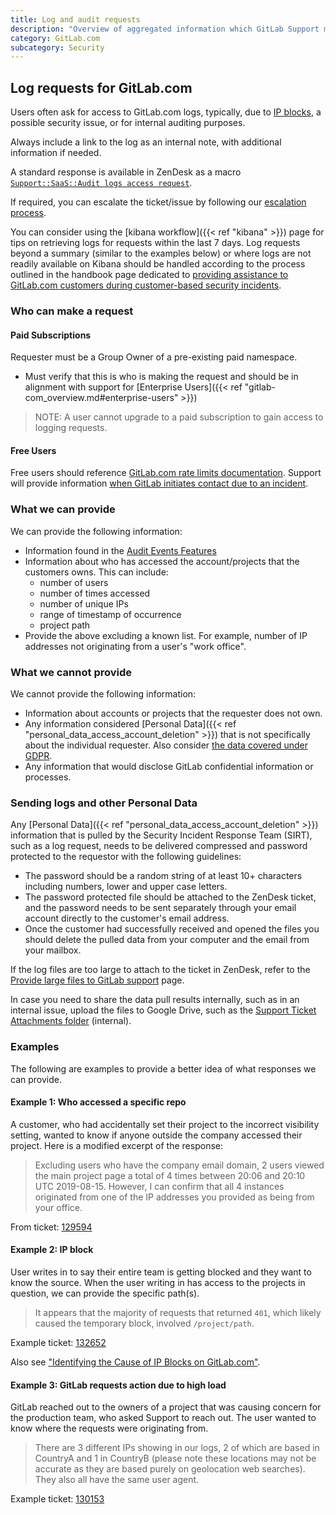```yaml
---
title: Log and audit requests
description: "Overview of aggregated information which GitLab Support may provide to customers, from the gitlab.com logs. Details beyond a summary require a Security request."
category: GitLab.com
subcategory: Security
---
```


## Log requests for GitLab.com

Users often ask for access to GitLab.com logs, typically, due to [IP blocks](/handbook/support/workflows/ip-blocks), a possible security issue, or for internal auditing purposes.

Always include a link to the log as an internal note, with additional information if needed.

A standard response is available in ZenDesk as a macro [`Support::SaaS::Audit logs access request`](https://gitlab.com/search?utf8=%E2%9C%93&group_id=2573624&project_id=17008590&scope=&search_code=true&snippets=false&repository_ref=master&nav_source=navbar&search=id%3A+360018514099).

If required, you can escalate the ticket/issue by following our [escalation process](/handbook/support/internal-support/support-ticket-attention-requests).

You can consider using the [kibana workflow]({{< ref "kibana" >}}) page for tips on retrieving logs for requests within the last 7 days. Log requests beyond a summary (similar to the examples below) or where logs are not readily available on Kibana should be handled according to the process outlined in the handbook page dedicated to [providing assistance to GitLab.com customers during customer-based security incidents](/handbook/security/customer-requests/).

### Who can make a request

#### Paid Subscriptions

Requester must be a Group Owner of a pre-existing paid namespace.

 - Must verify that this is who is making the request and should be in alignment with support for [Enterprise Users]({{< ref "gitlab-com_overview.md#enterprise-users" >}})

> NOTE: A user cannot upgrade to a paid subscription to gain access to logging requests.

#### Free Users

Free users should reference [GitLab.com rate limits documentation](https://docs.gitlab.com/ee/user/gitlab_com/#gitlabcom-specific-rate-limits). Support will provide information [when GitLab initiates contact due to an incident](/support/statement-of-support/#free-users).

### What we can provide

We can provide the following information:

- Information found in the [Audit Events Features](https://docs.gitlab.com/ee/administration/audit_events.html)
- Information about who has accessed the account/projects that the customers owns.  This can include:
  - number of users
  - number of times accessed
  - number of unique IPs
  - range of timestamp of occurrence
  - project path
- Provide the above excluding a known list. For example, number of IP addresses not originating from a user's "work office".

### What we cannot provide

We cannot provide the following information:

- Information about accounts or projects that the requester does not own.
- Any information considered [Personal Data]({{< ref "personal_data_access_account_deletion" >}}) that is not specifically about the individual requester. Also consider [the data covered under GDPR](/handbook/legal/privacy/privacy-laws#what-is-covered-by-the-gdpr).
- Any information that would disclose GitLab confidential information or processes.

### Sending logs and other Personal Data

Any [Personal Data]({{< ref "personal_data_access_account_deletion" >}}) information that is pulled by the Security Incident Response Team (SIRT),
such as a log request, needs to be delivered compressed and password protected to the requestor with the following guidelines:

- The password should be a random string of at least 10+ characters including numbers, lower and upper case letters.
- The password protected file should be attached to the ZenDesk ticket, and the password needs to be sent separately through your email account directly to the customer's email address.
- Once the customer had successfully received and opened the files you should delete the pulled data from your computer and the email from your mailbox.

If the log files are too large to attach to the ticket in ZenDesk, refer to the [Provide large files to GitLab support](https://about.gitlab.com/support/providing-large-files/) page.

In case you need to share the data pull results internally, such as in an internal issue, upload the files to Google Drive, such as the [Support Ticket Attachments folder](https://drive.google.com/drive/folders/1RpCb_li2RTYsE8GnVFExCux3QpZ2i0TD) (internal).

### Examples

The following are examples to provide a better idea of what responses we can provide.

#### Example 1: Who accessed a specific repo

A customer, who had accidentally set their project to the incorrect visibility setting, wanted to know if anyone outside the company accessed their project. Here is a modified excerpt of the response:

> Excluding users who have the company email domain, 2 users viewed the main project page a total of 4 times between 20:06 and 20:10 UTC 2019-08-15. However, I can confirm that all 4 instances originated from one of the IP addresses you provided as being from your office.

From ticket: [129594](https://gitlab.zendesk.com/agent/tickets/129594)

#### Example 2: IP block

User writes in to say their entire team is getting blocked and they want to know the source. When the user writing in has access to the projects in question, we can provide the specific path(s).

> It appears that the majority of requests that returned `401`, which likely caused the temporary block, involved `/project/path`.

Example ticket: [132652](https://gitlab.zendesk.com/agent/tickets/132652)

Also see ["Identifying the Cause of IP Blocks on GitLab.com"](/handbook/support/workflows/ip-blocks).

#### Example 3: GitLab requests action due to high load

GitLab reached out to the owners of a project that was causing concern for the production team, who asked Support to reach out. The user wanted to know where the requests were originating from.

> There are 3 different IPs showing in our logs, 2 of which are based in CountryA and 1 in CountryB (please note these locations may not be accurate as they are based purely on geolocation web searches). They also all have the same user agent.

Example ticket: [130153](https://gitlab.zendesk.com/agent/tickets/130153)
